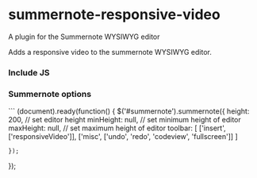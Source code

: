 # summernote-responsive-video

A plugin for the Summernote WYSIWYG editor 

Adds a responsive video to the summernote WYSIWYG editor.

<h3>Include JS</h3>
<script src="summernote-responsive-video.js"></script>

<h3>Summernote options</h3>
```
(document).ready(function() {
    $('#summernote').summernote({
        height: 200,                 // set editor height
            minHeight: null,             // set minimum height of editor
            maxHeight: null,             // set maximum height of editor
            toolbar: [
               ['insert', ['responsiveVideo']],
               ['misc', ['undo', 'redo', 'codeview', 'fullscreen']]
            ]
            
    });
});
```
